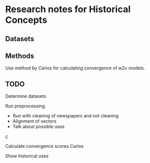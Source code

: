 # Research notes for Historical Concepts

## Datasets


## Methods


Use method by Carlos for calculating convergence of w2v models. 



## TODO 

Determine datasets



Run preprocessing

- Run with cleaning of newspapers and not cleaning
- Alignment of vectors
- Talk about possible uses

ç

Calculate convergence scores Carlos

Show historical uses

